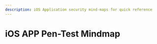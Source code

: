 ```yaml
---
description: iOS Application security mind-maps for quick reference
---
```


# **iOS APP Pen-Test Mindmap**

